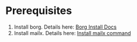 # Prerequisites
1. Install borg. Details here: [Borg Install Docs](https://borgbackup.readthedocs.io/en/stable/installation.html)
2. Install mailx. Details here: [Install mailx command](https://www.atechtown.com/install-mailx-on-linux/#install-mailx-on-linux)

